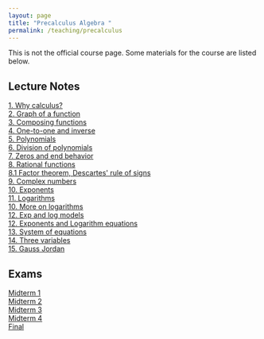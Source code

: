 ```yaml
---
layout: page
title: "Precalculus Algebra "
permalink: /teaching/precalculus
---
```


This is not the official course page. Some materials for the course are listed below.

## Lecture Notes

<a href="/teaching/precalculus_spr/Notes/whycalculus.pdf" target="_blank">1. Why calculus?</a><br>
<a href="/teaching/precalculus_spr/Notes/2. Graph of a function.pdf" target="_blank">2. Graph of a function</a><br>
<a href="/teaching/precalculus_spr/Notes/3. Composing functions.pdf" target="_blank">3. Composing functions</a><br>
<a href="/teaching/precalculus_spr/Notes/4. One-to-one and inverse.pdf" target="_blank">4. One-to-one and inverse</a><br>
<a href="/teaching/precalculus_spr/Notes/5. Polynomials.pdf" target="_blank">5. Polynomials</a><br>
<a href="/teaching/precalculus_spr/Notes/6. Division of polynomials.pdf" target="_blank">6. Division of polynomials</a><br>
<a href="/teaching/precalculus_spr/Notes/7. zeros and end behavior.pdf" target="_blank">7. Zeros and end behavior</a><br>
<a href="/teaching/precalculus_spr/Notes/8. Rational functions.pdf" target="_blank">8. Rational functions</a><br>
<a href="/teaching/precalculus_spr/Notes/8.0 factor theorem, descartes' signs.pdf" target="_blank">8.1 Factor theorem, Descartes' rule of signs</a><br>
<a href="/teaching/precalculus_spr/Notes/9. complex numbers.pdf" target="_blank">9. Complex numbers</a><br>
<a href="/teaching/precalculus_spr/Notes/10. exponents.pdf" target="_blank">10. Exponents</a><br>
<a href="/teaching/precalculus_spr/Notes/11. Logarithm.pdf" target="_blank">11. Logarithms</a><br>
<a href="/teaching/precalculus_spr/Notes/10. More on logarithms.pdf" target="_blank">10. More on logarithms</a><br>
<a href="/teaching/precalculus_spr/Notes/12. exp and log models.pdf" target="_blank">12. Exp and log models</a><br>
<a href="/teaching/precalculus_spr/Notes/12. exponents and logarithm equations.pdf" target="_blank">12. Exponents and Logarithm equations</a><br>
<a href="/teaching/precalculus_spr/Notes/13. system of equations.pdf" target="_blank">13. System of equations</a><br>
<a href="/teaching/precalculus_spr/Notes/14. three variables.pdf" target="_blank">14. Three variables</a><br>
<a href="/teaching/precalculus_spr/Notes/15. gauss jordan.pdf" target="_blank">15. Gauss Jordan</a><br>

## Exams

<a href="/teaching/precalculus_spr/exams/exam1.pdf" target="_blank">Midterm 1</a><br>
<a href="/teaching/precalculus_spr/exams/exam2.pdf" target="_blank">Midterm 2</a><br>
<a href="/teaching/precalculus_spr/exams/exam3.pdf" target="_blank">Midterm 3</a><br>
<a href="/teaching/precalculus_spr/exams/exam4.pdf" target="_blank">Midterm 4</a><br>
<a href="/teaching/precalculus_spr/exams/final.pdf" target="_blank">Final</a><br>




